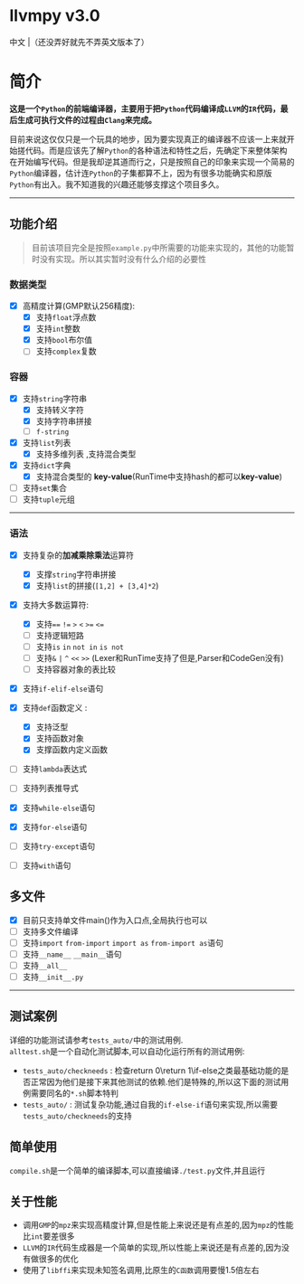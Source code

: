 # llvmpy v3.0
中文 |（还没弄好就先不弄英文版本了）

# 简介
**这是一个`Python`的前端编译器，主要用于把`Python`代码编译成`LLVM`的`IR`代码，最后生成可执行文件的过程由`Clang`来完成。**


目前来说这仅仅只是一个玩具的地步，因为要实现真正的编译器不应该一上来就开始搓代码。而是应该先了解`Python`的各种语法和特性之后，先确定下来整体架构在开始编写代码。但是我却逆其道而行之，只是按照自己的印象来实现一个简易的`Python`编译器，估计连`Python`的子集都算不上，因为有很多功能确实和原版`Python`有出入。我不知道我的兴趣还能够支撑这个项目多久。

---
## 功能介绍
> 目前该项目完全是按照`example.py`中所需要的功能来实现的，其他的功能暂时没有实现。所以其实暂时没有什么介绍的必要性
### 数据类型
- [x] 高精度计算(GMP默认256精度):
  - [x] 支持`float`浮点数
  - [x] 支持`int`整数
  - [x] 支持`bool`布尔值
  - [ ] 支持`complex`复数

### 容器
- [x] 支持`string`字符串
  - [x] 支持转义字符
  - [x] 支持字符串拼接
  - [ ] `f-string`
- [x] 支持`list`列表
  - [x] 支持多维列表 ,支持混合类型
- [x] 支持`dict`字典
  - [x] 支持混合类型的 **key-value**(RunTime中支持hash的都可以**key-value**)
- [ ] 支持`set`集合
- [ ] 支持`tuple`元组
---

### 语法
- [x] 支持复杂的**加减乘除乘法**运算符
  - [x] 支撑`string`字符串拼接
  - [x] 支持`list`的拼接(`[1,2] + [3,4]*2`)
- [x] 支持大多数运算符:
  - [x] 支持`==` `!=` `>` `<` `>=` `<=`
  - [ ] 支持逻辑短路
  - [ ] 支持`is` `in` `not in` `is not`
  - [ ] 支持`&` `|` `^` `<<` `>>` (Lexer和RunTime支持了但是,Parser和CodeGen没有)
  - [ ] 支持容器对象的表比较
- [x] 支持`if-elif-else`语句
- [x] 支持`def`函数定义 :
  - [x] 支持泛型
  - [x] 支持函数对象
  - [x] 支撑函数内定义函数
- [ ] 支持`lambda`表达式
- [ ] 支持列表推导式


- [x] 支持`while-else`语句
- [x] 支持`for-else`语句
- [ ] 支持`try-except`语句
- [ ] 支持`with`语句



## 多文件
- [x] 目前只支持单文件main()作为入口点,全局执行也可以
- [ ] 支持多文件编译
- [ ] 支持`import` `from-import` `import as` `from-import as`语句
- [ ] 支持`__name__` `__main__`语句
- [ ] 支持`__all__`
- [ ] 支持`__init__.py`
---
## 测试案例
详细的功能测试请参考`tests_auto/`中的测试用例.     
`alltest.sh`是一个自动化测试脚本,可以自动化运行所有的测试用例:
- `tests_auto/checkneeds` : 检查return 0\return 1\if-else之类最基础功能的是否正常因为他们是接下来其他测试的依赖.他们是特殊的,所以这下面的测试用例需要同名的`*.sh`脚本特判
- `tests_auto/` : 测试复杂功能,通过自我的`if-else-if`语句来实现,所以需要`tests_auto/checkneeds`的支持
## 简单使用
`compile.sh`是一个简单的编译脚本,可以直接编译`./test.py`文件,并且运行

## 关于性能
- 调用`GMP`的`mpz`来实现高精度计算,但是性能上来说还是有点差的,因为`mpz`的性能比`int`要差很多
- `LLVM`的`IR`代码生成器是一个简单的实现,所以性能上来说还是有点差的,因为没有做很多的优化
- 使用了`libffi`来实现未知签名调用,比原生的`C函数`调用要慢1.5倍左右









